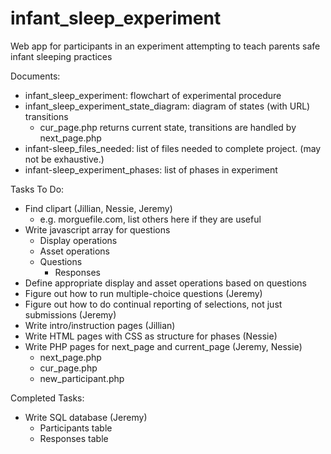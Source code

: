 # infant_sleep_experiment
Web app for participants in an experiment attempting to teach parents safe infant sleeping practices

Documents:
* infant_sleep_experiment: flowchart of experimental procedure
* infant_sleep_experiment_state_diagram: diagram of states (with URL) transitions
	- cur_page.php returns current state, transitions are handled by next_page.php
* infant-sleep_files_needed: list of files needed to complete project. (may not be exhaustive.)
* infant-sleep_experiment_phases: list of phases in experiment

Tasks To Do:
* Find clipart (Jillian, Nessie, Jeremy)
	- e.g. morguefile.com, list others here if they are useful
* Write javascript array for questions
	- Display operations
	- Asset operations
	- Questions
		- Responses
* Define appropriate display and asset operations based on questions
* Figure out how to run multiple-choice questions (Jeremy)
* Figure out how to do continual reporting of selections, not just submissions (Jeremy)
* Write intro/instruction pages (Jillian)
* Write HTML pages with CSS as structure for phases (Nessie)
* Write PHP pages for next_page and current_page (Jeremy, Nessie)
	- next_page.php
	- cur_page.php
	- new_participant.php

Completed Tasks:
* Write SQL database (Jeremy)
	- Participants table
	- Responses table
